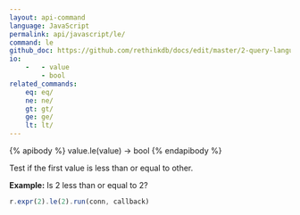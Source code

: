 ```yaml
---
layout: api-command 
language: JavaScript
permalink: api/javascript/le/
command: le
github_doc: https://github.com/rethinkdb/docs/edit/master/2-query-language/api/javascript/math-and-logic/le.md
io:
    -   - value
        - bool
related_commands:
    eq: eq/
    ne: ne/
    gt: gt/
    ge: ge/
    lt: lt/
---
```


{% apibody %}
value.le(value) → bool
{% endapibody %}

Test if the first value is less than or equal to other.

__Example:__ Is 2 less than or equal to 2?

```js
r.expr(2).le(2).run(conn, callback)
```

